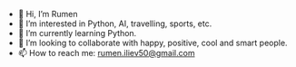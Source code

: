 - 👋 Hi, I’m Rumen
- 👀 I’m interested in Python, AI, travelling, sports, etc.
- 🌱 I’m currently learning Python.
- 💞️ I’m looking to collaborate with happy, positive, cool and smart people.
- 📫 How to reach me: rumen.iliev50@gmail.com

<!---
RumenIliev/RumenIliev is a ✨ special ✨ repository because its `README.md` (this file) appears on your GitHub profile.
You can click the Preview link to take a look at your changes.
--->
